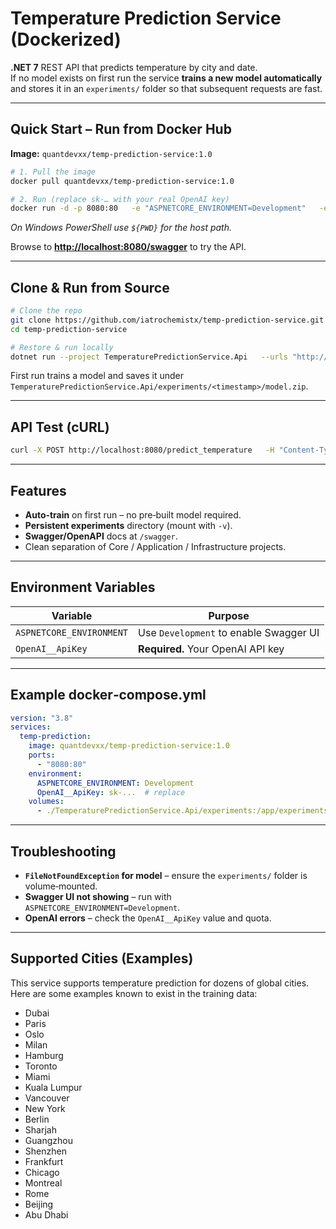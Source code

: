 # Temperature Prediction Service (Dockerized)

**.NET 7** REST API that predicts temperature by city and date.  
If no model exists on first run the service **trains a new model automatically** and stores it in an `experiments/` folder so that subsequent requests are fast.

---

## Quick Start – Run from Docker Hub

**Image:** `quantdevxx/temp-prediction-service:1.0`

```bash
# 1. Pull the image
docker pull quantdevxx/temp-prediction-service:1.0

# 2. Run (replace sk-… with your real OpenAI key)
docker run -d -p 8080:80   -e "ASPNETCORE_ENVIRONMENT=Development"   -e "OpenAI__ApiKey=sk-..."   -v "$(pwd)/TemperaturePredictionService.Api/experiments:/app/experiments"   --name temp-pred-svc   quantdevxx/temp-prediction-service:1.0
```

*On Windows PowerShell use `${PWD}` for the host path.*

Browse to **<http://localhost:8080/swagger>** to try the API.

---

## Clone & Run from Source

```bash
# Clone the repo
git clone https://github.com/iatrochemistx/temp-prediction-service.git
cd temp-prediction-service

# Restore & run locally
dotnet run --project TemperaturePredictionService.Api   --urls "http://localhost:8080"   --environment Development   -- OpenAI__ApiKey=sk-...
```

First run trains a model and saves it under `TemperaturePredictionService.Api/experiments/<timestamp>/model.zip`.

---

## API Test (cURL)

```bash
curl -X POST http://localhost:8080/predict_temperature   -H "Content-Type: application/json"   -d '{"city":"Dubai","date":"2025-06-08T00:00:00Z"}'
```

---

## Features

* **Auto‑train** on first run – no pre‑built model required.  
* **Persistent experiments** directory (mount with `-v`).  
* **Swagger/OpenAPI** docs at `/swagger`.  
* Clean separation of Core / Application / Infrastructure projects.

---

## Environment Variables

| Variable                 | Purpose                                   |
|--------------------------|-------------------------------------------|
| `ASPNETCORE_ENVIRONMENT` | Use `Development` to enable Swagger UI    |
| `OpenAI__ApiKey`         | **Required.** Your OpenAI API key         |

---

## Example docker‑compose.yml

```yaml
version: "3.8"
services:
  temp-prediction:
    image: quantdevxx/temp-prediction-service:1.0
    ports:
      - "8080:80"
    environment:
      ASPNETCORE_ENVIRONMENT: Development
      OpenAI__ApiKey: sk-...  # replace
    volumes:
      - ./TemperaturePredictionService.Api/experiments:/app/experiments
```

---

## Troubleshooting

* **`FileNotFoundException` for model** – ensure the `experiments/` folder is volume‑mounted.  
* **Swagger UI not showing** – run with `ASPNETCORE_ENVIRONMENT=Development`.  
* **OpenAI errors** – check the `OpenAI__ApiKey` value and quota.

---
## Supported Cities (Examples)

This service supports temperature prediction for dozens of global cities.  
Here are some examples known to exist in the training data:

- Dubai
- Paris
- Oslo
- Milan
- Hamburg
- Toronto
- Miami
- Kuala Lumpur
- Vancouver
- New York
- Berlin
- Sharjah
- Guangzhou
- Shenzhen
- Frankfurt
- Chicago
- Montreal
- Rome
- Beijing
- Abu Dhabi